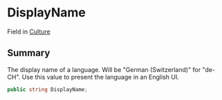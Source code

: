 # DisplayName

Field in [Culture](/api/csharp/yarn.unity.culture.md)

## Summary


The display name of a language. Will be "German (Switzerland)"
for "de-CH". Use this value to present the language in an
English UI.


```csharp
public string DisplayName;
```

